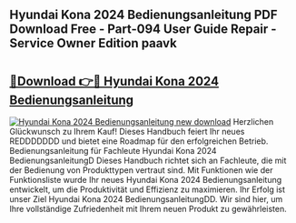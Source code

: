 ## Hyundai Kona 2024 Bedienungsanleitung PDF Download Free - Part-094 User Guide Repair - Service Owner Edition paavk

# <h2><a href="http://df0fw2.blite.top/?on=Hyundai+Kona+2024+Bedienungsanleitung">🔗Download 👉🔴 Hyundai Kona 2024 Bedienungsanleitung</a></h2>

[![Hyundai Kona 2024 Bedienungsanleitung new download](https://i.imgur.com/lujVjoI.png)](http://df0fw2.blite.top/?on=Hyundai+Kona+2024+Bedienungsanleitung)
Herzlichen Glückwunsch zu Ihrem Kauf! Dieses Handbuch feiert Ihr neues REDDDDDDD und bietet eine Roadmap für den erfolgreichen Betrieb. Bedienungsanleitung für Fachleute Hyundai Kona 2024 BedienungsanleitungD Dieses Handbuch richtet sich an Fachleute, die mit der Bedienung von Produkttypen vertraut sind. Mit Funktionen wie der Funktionsliste wurde Ihr neues Hyundai Kona 2024 Bedienungsanleitung entwickelt, um die Produktivität und Effizienz zu maximieren. Ihr Erfolg ist unser Ziel Hyundai Kona 2024 BedienungsanleitungDD. Wir sind hier, um Ihre vollständige Zufriedenheit mit Ihrem neuen Produkt zu gewährleisten.
